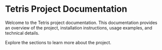 # Tetris Project Documentation

Welcome to the Tetris project documentation. This documentation provides an overview of the project, installation instructions, usage examples, and technical details.

Explore the sections to learn more about the project.